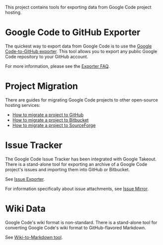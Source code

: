 This project contains tools for exporting data from Google Code project hosting.

# Google Code to GitHub Exporter #
The quickest way to export data from Google Code is to use the [Google Code-to-GitHub exporter](http://code.google.com/export-to-github/). This tool allows you to export any public Google Code repository to your GitHub account.

For more information, please see the [Exporter FAQ](GitHubExporterFAQ.md).

# Project Migration #
There are guides for migrating Google Code projects to other open-source hosting services:

  * [How to migrate a project to GitHub](MigratingToGitHub.md)
  * [How to migrate a project to Bitbucket](MigratingToBitbucket.md)
  * [How to migrate a project to SourceForge](MigratingToSourceForge.md)

# Issue Tracker #
The Google Code Issue Tracker has been integrated with Google Takeout. There is a stand-alone tool for exporting an archive of a Google Code project's issues and importing them into GitHub or Bitbucket.

See [Issue Exporter](IssueExporterTool.md).

For information specifically about issue attachments, see [Issue Mirror](IssueMirror.md).

# Wiki Data #
Google Code's wiki format is non-standard. There is a stand-alone tool for converting Google Code's wiki format to GitHub-flavored Markdown.

See [Wiki-to-Markdown tool](WikiToMarkdownTool.md).